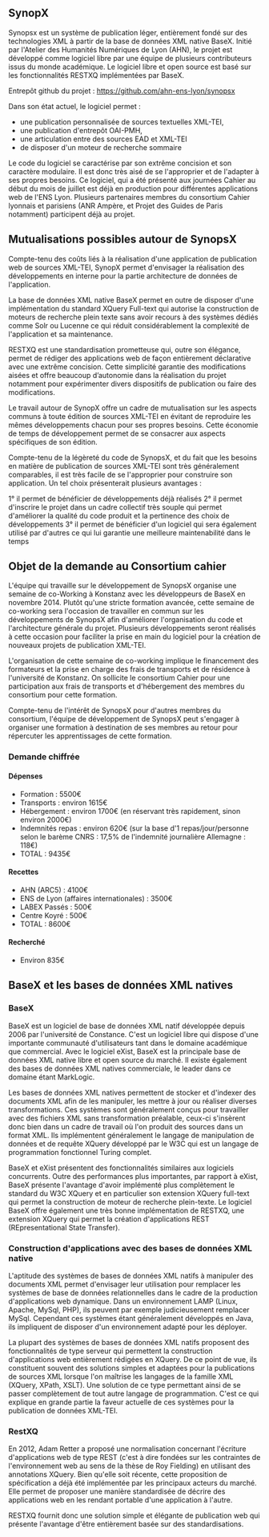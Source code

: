 
SynopX
------

Synopsx est un système de publication léger, entièrement fondé sur des technologies XML à partir de la base de données XML native BaseX. Initié par l'Atelier des Humanités Numériques de Lyon (AHN), le projet est développé comme logiciel libre par une équipe de plusieurs contributeurs issus du monde académique. Le logiciel libre et open source est basé sur les fonctionnalités RESTXQ implémentées par BaseX. 

Entrepôt github du projet :
https://github.com/ahn-ens-lyon/synopsx

Dans son état actuel, le logiciel permet :
- une publication personnalisée de sources textuelles XML-TEI,
- une publication d'entrepôt OAI-PMH,
- une articulation entre des sources EAD et XML-TEI
- de disposer d'un moteur de recherche sommaire

Le code du logiciel se caractérise par son extrême concision et son caractère modulaire. Il est donc très aisé de se l'approprier et de l'adapter à ses propres besoins. Ce logiciel, qui a été présenté aux journées Cahier au début du mois de juillet est déjà en production pour différentes applications web de l'ENS Lyon. Plusieurs partenaires membres du consortium Cahier lyonnais et parisiens (ANR Ampère, et Projet des Guides de Paris notamment) participent déjà au projet.


Mutualisations possibles autour de SynopsX
------

Compte-tenu des coûts liés à la réalisation d'une application de publication web de sources XML-TEI, SynopX permet d'envisager la réalisation des développements en interne pour la partie architecture de données de l'application.

La base de données XML native BaseX permet en outre de disposer d'une implémentation du standard XQuery Full-text qui autorise la construction de moteurs de recherche plein texte sans avoir recours à des systèmes dédiés comme Solr ou Lucenne ce qui réduit considérablement la complexité de l'application et sa maintenance.

RESTXQ est une standardisation prometteuse qui, outre son élégance, permet de rédiger des applications web de façon entièrement déclarative avec une extrême concision. Cette simplicité garantie des modifications aisées et offre beaucoup d’autonomie dans la réalisation du projet notamment pour expérimenter divers dispositifs de publication ou faire des modifications.


Le travail autour de SynopX offre un cadre de mutualisation sur les aspects communs à toute édition de sources XML-TEI en évitant de reproduire les mêmes développements chacun pour ses propres besoins. Cette économie de temps de développement permet de se consacrer aux aspects spécifiques de son édition.

Compte-tenu de la légèreté du code de SynopsX, et du fait que les besoins en matière de publication de sources XML-TEI sont très généralement comparables, il est très facile de se l'approprier pour construire son application. Un tel choix présenterait plusieurs avantages :

1° il permet de bénéficier de développements déjà réalisés 
2° il permet d'inscrire le projet dans un cadre collectif très souple qui permet d'améliorer la qualité du code produit et la pertinence des choix de développements
3° il permet de bénéficier d'un logiciel qui sera également utilisé par d'autres ce qui lui garantie une meilleure maintenabilité dans le temps


Objet de la demande au Consortium cahier
------

L'équipe qui travaille sur le développement de SynopsX organise une semaine de co-Working à Konstanz avec les développeurs de BaseX en novembre 2014. Plutôt qu'une stricte formation avancée, cette semaine de co-working sera l'occasion de travailler en commun sur les développements de SynopsX afin d'améliorer l'organisation du code et l'architecture générale du projet. Plusieurs développements seront réalisés à cette occasion pour faciliter la prise en main du logiciel pour la création de nouveaux projets de publication XML-TEI.

L'organisation de cette semaine de co-working implique le financement des formateurs et la prise en charge des frais de transports et de résidence à l'université de Konstanz. On sollicite le consortium Cahier pour une participation aux frais de transports et d'hébergement des membres du consortium pour cette formation.

Compte-tenu de l'intérêt de SynopsX pour d'autres membres du consortium, l'équipe de développement de SynopsX peut s'engager à organiser une formation à destination de ses membres au retour pour répercuter les apprentissages de cette formation.

### Demande chiffrée

#### Dépenses
- Formation : 5500€
- Transports : environ 1615€
- Hébergement : environ 1700€ (en réservant très rapidement, sinon environ 2000€)
- Indemnités repas : environ 620€ (sur la base d'1 repas/jour/personne selon le barème CNRS : 17,5% de l'indemnité journalière Allemagne : 118€)
- TOTAL : 9435€

#### Recettes
- AHN (ARC5) : 4100€
- ENS de Lyon (affaires internationales) : 3500€
- LABEX Passés : 500€
- Centre Koyré : 500€
- TOTAL : 8600€

#### Recherché
- Environ 835€



BaseX et les bases de données XML natives
------

### BaseX

BaseX est un logiciel de base de données XML natif développée depuis 2006 par l'université de Constance. C'est un logiciel libre qui dispose d'une importante communauté d'utilisateurs tant dans le domaine académique que commercial. Avec le logiciel eXist, BaseX est la principale base de données XML native libre et open source du marché. Il existe également des bases de données XML natives commerciale, le leader dans ce domaine étant MarkLogic.

Les bases de données XML natives permettent de stocker et d'indexer des documents XML afin de les manipuler, les mettre à jour ou réaliser diverses transformations. Ces systèmes sont généralement conçus pour travailler avec des fichiers XML sans transformation préalable, ceux-ci s'insèrent donc bien dans un cadre de travail où l'on produit des sources dans un format XML. Ils implémentent généralement le langage de manipulation de données et de requête XQuery développé par le W3C qui est un langage de programmation fonctionnel Turing complet.

BaseX et eXist présentent des fonctionnalités similaires aux logiciels concurrents. Outre des performances plus importantes, par rapport à eXist, BaseX présente l'avantage d'avoir implémenté plus complètement le standard du W3C XQuery et en particulier son extension XQuery full-text qui permet la construction de moteur de recherche plein-texte. Le logiciel BaseX offre également une très bonne implémentation de RESTXQ, une extension XQuery qui permet la création d'applications REST (REpresentational State Transfer).


### Construction d'applications avec des bases de données XML native

L'aptitude des systèmes de bases de données XML natifs à manipuler des documents XML permet d'envisager leur utilisation pour remplacer les systèmes de base de données relationnelles dans le cadre de la production d'applications web dynamique. Dans un environnement LAMP (Linux, Apache, MySql, PHP), ils peuvent par exemple judicieusement remplacer MySql. Cependant ces systèmes étant généralement développés en Java, ils impliquent de disposer d'un environnement adapté pour les déployer.

La plupart des systèmes de bases de données XML natifs proposent des fonctionnalités de type serveur qui permettent la construction d'applications web entièrement rédigées en XQuery. De ce point de vue, ils constituent souvent des solutions simples et adaptées pour la publications de sources XML lorsque l'on maîtrise les langages de la famille XML (XQuery, XPath, XSLT). Une solution de ce type permettant ainsi de se passer complètement de tout autre langage de programmation. C'est ce qui explique en grande partie la faveur actuelle de ces systèmes pour la publication de données XML-TEI.

### RestXQ

En 2012, Adam Retter a proposé une normalisation concernant l'écriture d'applications web de type REST (c'est à dire fondées sur les contraintes de l'environnement web au sens de la thèse de Roy Fielding) en utilisant des annotations XQuery. Bien qu'elle soit récente, cette proposition de spécification a déjà été implémentée par les principaux acteurs du marché. Elle permet de proposer une manière standardisée de décrire des applications web en les rendant portable d'une application à l'autre.

RESTXQ fournit donc une solution simple et élégante de publication web qui présente l'avantage d'être entièrement basée sur des standardisations. 

